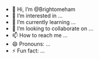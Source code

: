 - 👋 Hi, I’m @Brightomeham
- 👀 I’m interested in ...
- 🌱 I’m currently learning ...
- 💞️ I’m looking to collaborate on ...
- 📫 How to reach me ...
- 😄 Pronouns: ...
- ⚡ Fun fact: ...

<!---
Brightomeham/Brightomeham is a ✨ special ✨ repository because its `README.md` (this file) appears on your GitHub profile.
You can click the Preview link to take a look at your changes.
--->
